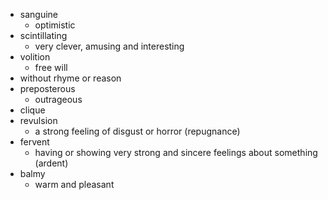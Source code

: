- sanguine
  * optimistic
- scintillating
  * very clever, amusing and interesting
- volition
   * free will
- without rhyme or reason
- preposterous
  * outrageous
- clique
- revulsion
  * a strong feeling of disgust or horror (repugnance)
- fervent
  * having or showing very strong and sincere feelings about something (ardent)
- balmy
  * warm and pleasant
